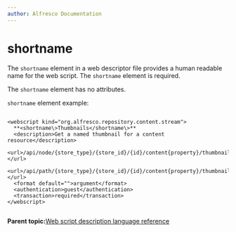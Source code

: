 ```yaml
---
author: Alfresco Documentation
---
```


# shortname

The `shortname` element in a web descriptor file provides a human readable name for the web script. The `shortname` element is required.

The `shortname` element has no attributes.

`shortname` element example:

```

<webscript kind="org.alfresco.repository.content.stream">
  **<shortname\>Thumbnails</shortname\>**
  <description>Get a named thumbnail for a content resource</description>
  <url>/api/node/{store_type}/{store_id}/{id}/content{property}/thumbnails/{thumbnailname}</url>  
  <url>/api/path/{store_type}/{store_id}/{id}/content{property}/thumbnails/{thumbnailname}</url>
  <format default="">argument</format>
  <authentication>guest</authentication>
  <transaction>required</transaction>
</webscript>
        
```

**Parent topic:**[Web script description language reference](../references/api-wsdl-webscript-descriptor-language-reference.md)


